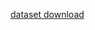 [dataset download](https://www.kaggle.com/datasets/mlg-ulb/creditcardfraud/download?datasetVersionNumber=3)
